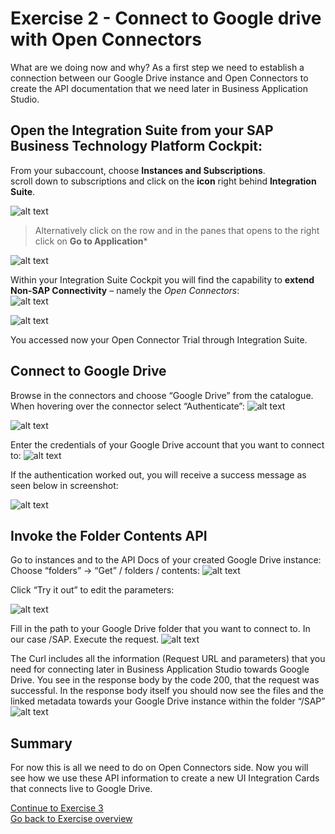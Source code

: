 # Exercise 2 - Connect to Google drive with Open Connectors

What are we doing now and why?  As a first step we need to establish a connection between our Google Drive instance and Open Connectors to create the API documentation that we need later in Business Application Studio.  

## Open the Integration Suite from your SAP Business Technology Platform Cockpit:

From your subaccount, choose **Instances and Subscriptions**.   
scroll down to subscriptions and click on the **icon** right behind **Integration Suite**.   


![alt text](/Exercise2/OpenIntegrationSuite.png "OpenIntegrationSuite")   


> Alternatively click on the row and in the panes that opens to the right click on **Go to Application***   

![alt text](/Exercise2/OpenIntegrationSuiteAlt.png "OpenIntegrationSuiteAlt")


Within your Integration Suite Cockpit you will find the capability to **extend Non-SAP Connectivity** – namely the _Open Connectors_:   
![alt text](/Exercise2/OpenNonSAPIntegration.png "OpenNonSAPIntegration")

![alt text](/Exercise2/Connectors.png "Connectors")

You accessed now your Open Connector Trial through Integration Suite.

## Connect to Google Drive

Browse in the connectors and choose “Google Drive” from the catalogue. When hovering over the connector select “Authenticate”:
![alt text](/Exercise2/GoogleDrive.png "GoogleDrive")

![alt text](/Exercise2/CreateInstance.png "CreateInstance")

Enter the credentials of your Google Drive account that you want to connect to:
![alt text](/Exercise2/AuthenticateGoogle.png "AuthenticateGoogle")

If the authentication worked out, you will receive a success message as seen below in screenshot:

![alt text](/Exercise2/SuccessFullConnection.png "SuccessFullConnection")

## Invoke the Folder Contents API

Go to instances and to the API Docs of your created Google Drive instance:
Choose “folders” -> “Get” / folders / contents:
![alt text](/Exercise2/InvokeFolderContents.png "InvokeFolderContents")

Click “Try it out” to edit the parameters:

![alt text](/Exercise2/TryOut.png "TryOut")

Fill in the path to your Google Drive folder that you want to connect to. In our case /SAP. Execute the request.
![alt text](/Exercise2/Execute.png "Execute")


The Curl includes all the information (Request URL and parameters) that you need for connecting later in Business Application Studio towards Google Drive. You see in the response body by the code 200, that the request was successful. In the response body itself you should now see the files and the linked metadata towards your Google Drive instance within the folder “/SAP”
![alt text](/Exercise2/Response.png "Response")

## Summary
For now this is all we need to do on Open Connectors side. Now you will see how we use these API information to create a new UI Integration Cards that connects live to Google Drive.

[Continue to Exercise 3](/Exercise3/readme.md)      
[Go back to Exercise overview](/readme.md)
